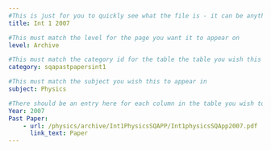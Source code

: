 ```yaml
---
#This is just for you to quickly see what the file is - it can be anything you want
title: Int 1 2007

#This must match the level for the page you want it to appear on
level: Archive

#This must match the category id for the table the table you wish this to appear in
category: sqapastpapersint1

#This must match the subject you wish this to appear in
subject: Physics

#There should be an entry here for each column in the table you wish to populate:
Year: 2007
Past Paper:
    - url: /physics/archive/Int1PhysicsSQAPP/Int1physicsSQApp2007.pdf
      link_text: Paper
---
```


